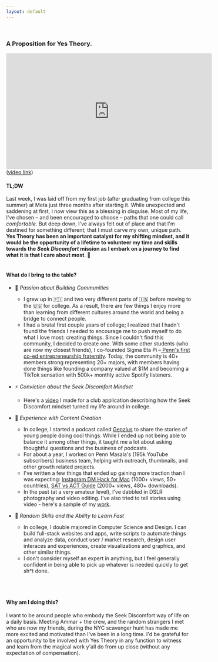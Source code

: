 ```yaml
---
layout: default
---
```


<br>

### A Proposition for Yes Theory.
<div class="video-container">
  <iframe width="560" height="315" src="https://www.youtube.com/embed/yBZrFup1ObE" title="YouTube video player" frameborder="0" allow="accelerometer; autoplay; clipboard-write; encrypted-media; gyroscope; picture-in-picture" allowfullscreen></iframe>
<!-- <iframe src="https://drive.google.com/file/d/1a2sKGAPnaY77dDpjmUraPGqEykOigyUm/preview" width="640" height="400" allow="autoplay"></iframe> -->
</div>
(<a href="https://youtu.be/yBZrFup1ObE" target="_blank">video link</a>)
<br>

#### TL;DW 
Last week, I was laid off from my first job (after graduating from college this summer) at Meta just three months after starting it. While unexpected and saddening at first, I now view this as a blessing in disguise. Most of my life, I've chosen – and been encouraged to choose – paths that one could call _comfortable_. But deep down, I've always felt out of place and that I'm destined for something different; that I must carve my own, unique path. **Yes Theory has been an important catalyst for my shifting mindset, and it would be the opportunity of a lifetime to volunteer my time and skills towards the _Seek Discomfort_ mission as I embark on a journey to find what it is that I care about most**. 🔭
<br>
<br>

#### What do I bring to the table?
- 🏡 _Passion about Building Communities_
    - I grew up in 🇫🇮 and two very different parts of 🇮🇳 before moving to the 🇺🇸 for college. As a result, there are few things I enjoy more than learning from different cultures around the world and being a bridge to connect people.
    - I had a brutal first couple years of college; I realized that I hadn't found the friends I needed to encourage me to push myself to do what I love most: creating things. Since I couldn't find this community, I decided to create one. With some other students (who are now my closest friends), I co-founded Sigma Eta Pi –<a href="https://www.34st.com/article/2021/04/entrepreneurship-fraternity-sep-sigma-eta-pi-kunal-abichandani-avni-ahuja-penn-pre-professional-community" target="_blank"> Penn's first co-ed entrepreneurship fraternity</a>. Today, the community is 40+ members strong representing 20+ majors, with members having done things like founding a company valued at $1M and becoming a TikTok sensation with 500k+ monthly active Spotify listeners.

- ⚡ _Conviction about the Seek Discomfort Mindset_
    - Here's a <a href="https://drive.google.com/file/d/1Ww_iw3Ib5Fc8_hK1IW24QTHdHT5fzi7I/view?usp=sharing" target="_blank">video</a> I made for a club application describing how the Seek Discomfort mindset turned my life around in college. 
- 📸 _Experience with Content Creation_
    - In college, I started a podcast called <a href="https://open.spotify.com/show/12arhcyYje4NKhNHqKpp1M?si=4742c69724b84f24" target="_blank">Genzius</a> to share the stories of young people doing cool things. While I ended up not being able to balance it among other things, it taught me a lot about asking thoughtful questions and the business of podcasts.
    - For about a year, I worked on Penn Masala's (195k YouTube subscribers) business team, helping with outreach, thumbnails, and other growth related projects.
    - I've written a few things that ended up gaining more traction than I was expecting: <a href="https://github.com/kunalabichandani/kunalabichandani.github.io/blob/8ed0786a3188d0e445d74231370901672d946b0b/_posts/2019-07-11-how-to-use-instagram-dm-on-your-mac-free-no-third-party-apps.md" target="_blank">Instagram DM Hack for Mac</a> (1000+ views, 50+ countries), <a href="https://files.fm/f/9subh58g" target="_blank">SAT vs ACT Guide</a> (2000+ views, 480+ downloads).
    - In the past (at a very amateur level), I've dabbled in DSLR photography and video editing. I've also tried to tell stories using video - here's a sample of my <a href="https://drive.google.com/file/d/1a2sKGAPnaY77dDpjmUraPGqEykOigyUm/view?usp=sharing" target="_blank">work</a>. 
- 🚀 _Random Skills and the Ability to Learn Fast_
    - In college, I double majored in Computer Science and Design. I can build full-stack websites and apps, write scripts to automate things and analyze data, conduct user / market research, design user interaces and experiences, create visualizations and graphics, and other similar things. 
    - I don't consider myself an expert in anything, but I feel generally confident in being able to pick up whatever is needed quickly to get sh*t done.
<br>
<br>

#### Why am I doing this?
I want to be around people who embody the Seek Discomfort way of life on a daily basis. Meeting Ammar + the crew, and the random strangers I met who are now my friends, during the NYC scavenger hunt has made me more excited and motivated than I've been in a long time. I'd be grateful for an opportunity to be involved with Yes Theory in any function to witness and learn from the magical work y'all do from up close (without any expectation of compensation).